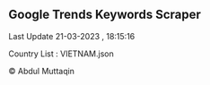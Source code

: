 

## Google Trends Keywords Scraper 
 
Last Update 21-03-2023 , 18:15:16

Country List :
VIETNAM.json



© Abdul Muttaqin 
